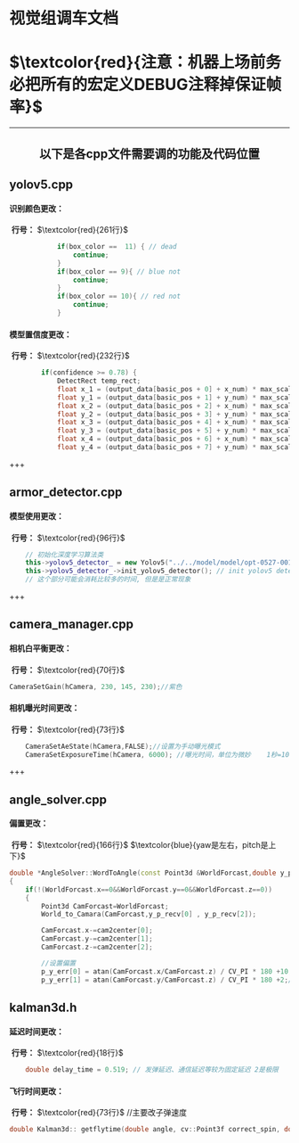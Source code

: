 # 视觉组调车文档

# $\textcolor{red}{注意：机器上场前务必把所有的宏定义DEBUG注释掉保证帧率}$

------



<h2 align = "center">以下是各cpp文件需要调的功能及代码位置</h2>

## **yolov5.cpp**

#### 识别颜色更改：

​	**行号：** $\textcolor{red}{261行}$

```C++
            if(box_color ==  11) { // dead
                continue;
            }
            if(box_color == 9){ // blue not
                continue;
            }
            if(box_color == 10){ // red not
                continue;
            }
```

#### 模型置信度更改：

​	**行号：** $\textcolor{red}{232行}$

```C++
        if(confidence >= 0.78) {
            DetectRect temp_rect;
            float x_1 = (output_data[basic_pos + 0] + x_num) * max_scale * grid;
            float y_1 = (output_data[basic_pos + 1] + y_num) * max_scale * grid;
            float x_2 = (output_data[basic_pos + 2] + x_num) * max_scale * grid;
            float y_2 = (output_data[basic_pos + 3] + y_num) * max_scale * grid;
            float x_3 = (output_data[basic_pos + 4] + x_num) * max_scale * grid;
            float y_3 = (output_data[basic_pos + 5] + y_num) * max_scale * grid;
            float x_4 = (output_data[basic_pos + 6] + x_num) * max_scale * grid;
            float y_4 = (output_data[basic_pos + 7] + y_num) * max_scale * grid;
```

+++



## **armor_detector.cpp**

#### 模型使用更改：

​	**行号：**  $\textcolor{red}{96行}$

```C++
    // 初始化深度学习算法类
    this->yolov5_detector_ = new Yolov5("../../model/model/opt-0527-001.xml", "../../model/model/opt-0527-001.bin", 416, 416); // 创建yolov5detector对象
    this->yolov5_detector_->init_yolov5_detector(); // init yolov5 detector 模型加载部分
    // 这个部分可能会消耗比较多的时间, 但是是正常现象
```

+++

## **camera_manager.cpp**

#### 相机白平衡更改：

​	**行号：**  $\textcolor{red}{70行}$

```C++
CameraSetGain(hCamera, 230, 145, 230);//紫色
```

#### 相机曝光时间更改：

​	**行号：**  $\textcolor{red}{73行}$

```C++
    CameraSetAeState(hCamera,FALSE);//设置为手动曝光模式
    CameraSetExposureTime(hCamera, 6000); //曝光时间，单位为微妙    1秒=1000毫秒=1000微妙  曝光时间是快门开始到关闭的时间  5000微妙，1s大概采200次
```

+++

## **angle_solver.cpp**

#### 偏置更改：

​	**行号：** $\textcolor{red}{166行}$        $\textcolor{blue}{yaw是左右，pitch是上下}$

```C++
double *AngleSolver::WordToAngle(const Point3d &WorldForcast,double y_p_recv[4]) 
{
    if(!(WorldForcast.x==0&&WorldForcast.y==0&&WorldForcast.z==0))
    {
        Point3d CamForcast=WorldForcast;
        World_to_Camara(CamForcast,y_p_recv[0] , y_p_recv[2]);

        CamForcast.x-=cam2center[0];
        CamForcast.y-=cam2center[1];
        CamForcast.z-=cam2center[2];

        //设置偏置
        p_y_err[0] = atan(CamForcast.x/CamForcast.z) / CV_PI * 180 +10;//正向为右（应该）
        p_y_err[1] = atan(CamForcast.y/CamForcast.z) / CV_PI * 180 +2;//
```

## **kalman3d.h**

#### 延迟时间更改：

​	**行号：** $\textcolor{red}{18行}$

```C++
    double delay_time = 0.519; // 发弹延迟、通信延迟等较为固定延迟 2是极限
```

#### 飞行时间更改：

​	**行号：** $\textcolor{red}{73行}$   //主要改子弹速度

```C++
double Kalman3d:: getflytime(double angle, cv::Point3f correct_spin, double T, double dt)
```





